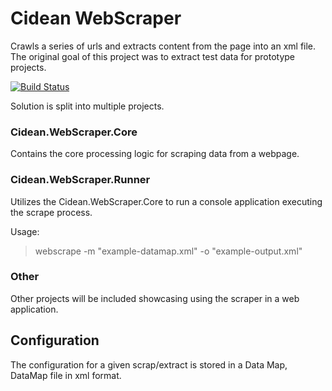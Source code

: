 ﻿# Cidean WebScraper

Crawls a series of urls and extracts content from the page into an xml file.  The original goal of this project was to extract test data for prototype projects.  

[![Build Status](https://dev.azure.com/chris0850/chris/_apis/build/status/scdunn.Cidean.WebScraper?branchName=master)](https://dev.azure.com/chris0850/chris/_build/latest?definitionId=1&branchName=master)

Solution is split into multiple projects.
### Cidean.WebScraper.Core
Contains the core processing logic for scraping data from a webpage.

### Cidean.WebScraper.Runner
Utilizes the Cidean.WebScraper.Core to run a console application executing the scrape process.

Usage:
>webscrape -m "example-datamap.xml" -o "example-output.xml"

### Other
Other projects will be included showcasing using the scraper in a web application.


## Configuration
The configuration for a given scrap/extract is stored in a Data Map, DataMap file in xml format.		
